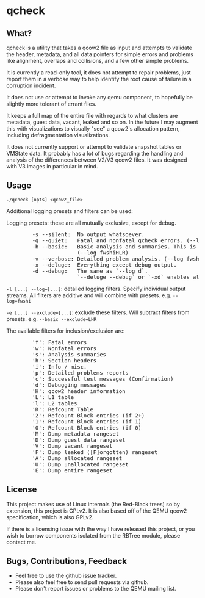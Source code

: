 # qcheck

## What?

qcheck is a utility that takes a qcow2 file as input and attempts to validate
the header, metadata, and all data pointers for simple errors and problems like
alignment, overlaps and collisions, and a few other simple problems.

It is currently a read-only tool, it does not attempt to repair problems, just
report them in a verbose way to help identify the root cause of failure in a
corruption incident.

It does not use or attempt to invoke any qemu component, to hopefully be
slightly more tolerant of errant files.

It keeps a full map of the entire file with regards to what clusters are
metadata, guest data, vacant, leaked and so on. In the future I may augment
this with visualizations to visually "see" a qcow2's allocation pattern,
including defragmentation visualizations.

It does not currently support or attempt to validate snapshot tables or
VMState data. It probably has a lot of bugs regarding the handling and
analysis of the differences between V2/V3 qcow2 files. It was designed with
V3 images in particular in mind.

## Usage

`./qcheck [opts] <qcow2_file>`

Additional logging presets and filters can be used:

Logging presets: these are all mutually exclusive, except for debug.
<pre>
        -s --silent:  No output whatsoever.
        -q --quiet:   Fatal and nonfatal qcheck errors. (--log fw)
        -b --basic:   Basic analysis and summaries. This is the default.
                      (--log fwshiHLR)
        -v --verbose: Detailed problem analysis. (--log fwshiHLRpc)
        -x --deluge:  Everything except debug output.
        -d --debug:   The same as `--log d`.
                      `--deluge --debug` or `-xd` enables all output.
</pre>

`-l [...] --log=[...]`: detailed logging filters. Specify individual
                        output streams.
                        All filters are additive and will combine with presets.
                        e.g. `--log=fwshi`

`-e [...] --exclude=[...]`: exclude these filters.
                            Will subtract filters from presets.
                            e.g. `--basic --exclude=LHR`

The available filters for inclusion/exclusion are:
<pre>
        'f': Fatal errors
        'w': Nonfatal errors
        's': Analysis summaries
        'h': Section headers
        'i': Info / misc.
        'p': Detailed problems reports
        'c': Successful test messages (Confirmation)
        'd': Debugging messages
        'H': qcow2 header information
        'L': L1 table
        'l': L2 tables
        'R': Refcount Table
        '2': Refcount Block entries (if 2+)
        '1': Refcount Block entries (if 1)
        '0': Refcount Block entries (if 0)
        'M': Dump metadata rangeset
        'D': Dump guest data rangeset
        'V': Dump vacant rangeset
        'F': Dump leaked ([F]orgotten) rangeset
        'A': Dump allocated rangeset
        'U': Dump unallocated rangeset
        'E': Dump entire rangeset
</pre>

## License

This project makes use of Linux internals (the Red-Black trees) so by extension,
this project is GPLv2. It is also based off of the QEMU qcow2 specification,
which is also GPLv2.

If there is a licensing issue with the way I have released this project, or you
wish to borrow components isolated from the RBTree module, please contact me.

## Bugs, Contributions, Feedback

- Feel free to use the github issue tracker.
- Please also feel free to send pull requests via github.
- Please don't report issues or problems to the QEMU mailing list.